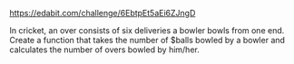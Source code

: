 https://edabit.com/challenge/6EbtpEt5aEi6ZJngD

In cricket, an over consists of six deliveries a bowler bowls from one end. Create a function that takes the number of $balls bowled by a bowler and calculates the number of overs bowled by him/her.